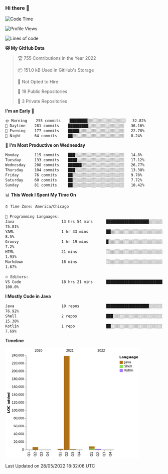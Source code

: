 ### Hi there 👋


<!--START_SECTION:waka-->
![Code Time](http://img.shields.io/badge/Code%20Time-2%2C274%20hrs%2022%20mins-blue)

![Profile Views](http://img.shields.io/badge/Profile%20Views-0-blue)

![Lines of code](https://img.shields.io/badge/From%20Hello%20World%20I%27ve%20Written-259%20Thousand%20lines%20of%20code-blue)

**🐱 My GitHub Data** 

> 🏆 755 Contributions in the Year 2022
 > 
> 📦 151.0 kB Used in GitHub's Storage 
 > 
> 🚫 Not Opted to Hire
 > 
> 📜 19 Public Repositories 
 > 
> 🔑 3 Private Repositories  
 > 
**I'm an Early 🐤** 

```text
🌞 Morning    255 commits    ████████░░░░░░░░░░░░░░░░░   32.82% 
🌆 Daytime    281 commits    █████████░░░░░░░░░░░░░░░░   36.16% 
🌃 Evening    177 commits    █████░░░░░░░░░░░░░░░░░░░░   22.78% 
🌙 Night      64 commits     ██░░░░░░░░░░░░░░░░░░░░░░░   8.24%

```
📅 **I'm Most Productive on Wednesday** 

```text
Monday       115 commits    ███░░░░░░░░░░░░░░░░░░░░░░   14.8% 
Tuesday      133 commits    ████░░░░░░░░░░░░░░░░░░░░░   17.12% 
Wednesday    208 commits    ██████░░░░░░░░░░░░░░░░░░░   26.77% 
Thursday     104 commits    ███░░░░░░░░░░░░░░░░░░░░░░   13.38% 
Friday       76 commits     ██░░░░░░░░░░░░░░░░░░░░░░░   9.78% 
Saturday     60 commits     ██░░░░░░░░░░░░░░░░░░░░░░░   7.72% 
Sunday       81 commits     ██░░░░░░░░░░░░░░░░░░░░░░░   10.42%

```


📊 **This Week I Spent My Time On** 

```text
⌚︎ Time Zone: America/Chicago

💬 Programming Languages: 
Java                     13 hrs 54 mins      ███████████████████░░░░░░   75.81% 
YAML                     1 hr 33 mins        ██░░░░░░░░░░░░░░░░░░░░░░░   8.5% 
Groovy                   1 hr 19 mins        █░░░░░░░░░░░░░░░░░░░░░░░░   7.2% 
HTML                     21 mins             ░░░░░░░░░░░░░░░░░░░░░░░░░   1.93% 
Markdown                 18 mins             ░░░░░░░░░░░░░░░░░░░░░░░░░   1.67%

🔥 Editors: 
VS Code                  18 hrs 21 mins      █████████████████████████   100.0%

```

**I Mostly Code in Java** 

```text
Java                     10 repos            ███████████████████░░░░░░   76.92% 
Shell                    2 repos             ███░░░░░░░░░░░░░░░░░░░░░░   15.38% 
Kotlin                   1 repo              ██░░░░░░░░░░░░░░░░░░░░░░░   7.69%

```


**Timeline**

![Chart not found](https://raw.githubusercontent.com/powercasgamer/powercasgamer/master/charts/bar_graph.png) 


 Last Updated on 28/05/2022 18:32:06 UTC
<!--END_SECTION:waka-->
